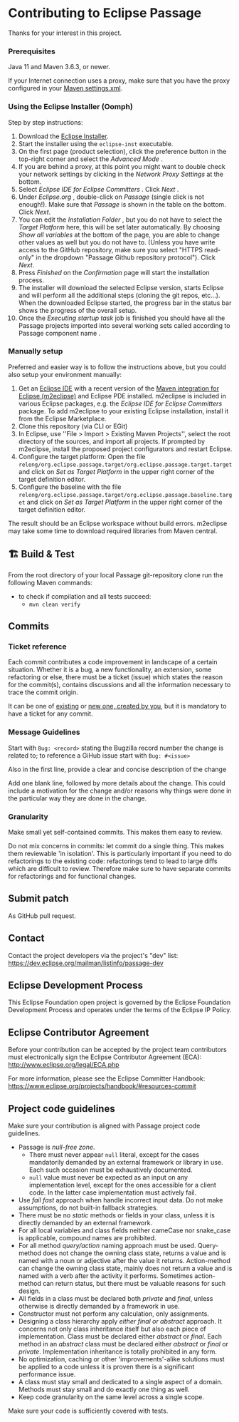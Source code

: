 # Contributing to Eclipse Passage

Thanks for your interest in this project.

### Prerequisites

Java 11 and Maven 3.6.3, or newer.

If your Internet connection uses a proxy, make sure that you have the proxy configured in your [Maven settings.xml](http://maven.apache.org/settings.html).

### Using the Eclipse Installer (Oomph)

Step by step instructions:

1. Download the [Eclipse Installer](https://wiki.eclipse.org/Eclipse_Installer). 
2. Start the installer using the `eclipse-inst` executable.
3. On the first page (product selection), click the preference button in the top-right corner and select the _Advanced Mode_ .
4. If you are behind a proxy, at this point you might want to double check your network settings by clicking in the _Network Proxy Settings_ at the bottom.
5. Select _Eclipse IDE for Eclipse Committers_ . Click _Next_ .
6. Under _Eclipse.org_ , double-click on _Passage_ (single click is not enough!). Make sure that _Passage_ is shown in the table on the bottom. Click _Next_.
7. You can edit the _Installation Folder_ , but you do not have to select the _Target Platform_ here, this will be set later automatically. By choosing _Show all variables_ at the bottom of the page, you are able to change other values as well but you do not have to. (Unless you have write access to the GitHub repository, make sure you select "HTTPS read-only" in the dropdown "Passage Github repository protocol"). Click _Next_.
8. Press _Finished_ on the _Confirmation_ page will start the installation process. 
9. The installer will download the selected Eclipse version, starts Eclipse and will perform all the additional steps (cloning the git repos, etc...). When the downloaded Eclipse started, the progress bar in the status bar shows the progress of the overall setup.
10. Once the _Executing startup task_ job is finished you should have all the Passage projects imported into several working sets called according to Passage component name .

### Manually setup

Preferred and easier way is to follow the instructions above, but you could also setup your environment manually:

1. Get an [Eclipse IDE](https://www.eclipse.org/downloads/eclipse-packages/) with a recent version of the [Maven integration for Eclipse (m2eclipse)](https://www.eclipse.org/m2e/) and Eclipse PDE installed. m2eclipse is included in various Eclipse packages, e.g. the _Eclipse IDE for Eclipse Committers_ package. To add m2eclipse to your existing Eclipse installation, install it from the Eclipse Marketplace.
2. Clone this repository (via CLI or EGit)
3. In Eclipse, use ''File > Import > Existing Maven Projects'', select the root directory of the sources, and import all projects. If prompted by m2eclipse, install the proposed project configurators and restart Eclipse.
4. Configure the target platform: Open the file `releng/org.eclipse.passage.target/org.eclipse.passage.target.target` and click on _Set as Target Platform_ in the upper right corner of the target definition editor.
5. Configure the baseline with the file `releng/org.eclipse.passage.target/org.eclipse.passage.baseline.target` and click on _Set as Target Platform_ in the upper right corner of the target definition editor.


The result should be an Eclipse workspace without build errors. m2eclipse may take some time to download required libraries from Maven central.


## 🏗️ Build & Test

From the root directory of your local Passage git-repository clone run the following Maven commands:
* to check if compilation and all tests succeed:
    * `mvn clean verify`

## Commits

### Ticket reference

Each commit contributes a code improvement in landscape of a certain situation. 
Whether it is a bug, a new functionality, an extension, some refactoring or else, there must be a ticket (issue) which states the reason for the commit(s), contains discussions and all the information necessary to trace the commit origin. 

It can be one of [existing](https://github.com/eclipse-passage/passage/issues) or [new one, created by you](https://github.com/eclipse-passage/passage/issues/new), but it is mandatory to have a ticket for any commit. 

### Message Guidelines

Start with `Bug: <record>` stating the Bugzilla record number the change is related to; to reference a GiHub issue start with `Bug: #<issue>`

Also in the first line, provide a clear and concise description of the change

Add one blank line, followed by more details about the change. This could include a motivation for the change and/or reasons why things were done in the particular way they are done in the change.

### Granularity

Make small yet self-contained commits. This makes them easy to review.

Do not mix concerns in commits: let commit do a single thing. This makes them reviewable 'in isolation'. 
This is particularly important if you need to do refactorings to the existing code: 
refactorings tend to lead to large diffs which are difficult to review. 
Therefore make sure to have separate commits for refactorings and for functional changes.

## Submit patch

As GitHub pull request.

## Contact

Contact the project developers via the project's "dev" list: https://dev.eclipse.org/mailman/listinfo/passage-dev

## Eclipse Development Process

This Eclipse Foundation open project is governed by the Eclipse Foundation
Development Process and operates under the terms of the Eclipse IP Policy.

## Eclipse Contributor Agreement

Before your contribution can be accepted by the project team contributors must
electronically sign the Eclipse Contributor Agreement (ECA): http://www.eclipse.org/legal/ECA.php

For more information, please see the Eclipse Committer Handbook:
https://www.eclipse.org/projects/handbook/#resources-commit

## Project code guidelines

Make sure your contribution is aligned with Passage project code guidelines. 

* Passage is _null-free zone_. 
	* There must never appear `null` literal, 
	  except for the cases mandatorily demanded by an external framework or library in use.
	  Each such occasion must be exhaustively documented. 
	* `null` value must never be expected as an input on any implementation level, except for the ones accessible for a client code.
	  In the latter case implementation must actively fail.
* Use _fail fast_ approach when handle incorrect input data. Do not make assumptions, do not built-in fallback strategies.
* There must be no _static_ methods or fields in your class, unless it is directly demanded by an external framework. 
* For all local variables and class fields neither cameCase nor snake_case is applicable, compound names are prohibited.
* For all method _query/action_ naming approach must be used. 
  Query-method does not change the owning class state, returns a value and is named with a noun or adjective after the value it returns. 
  Action-method can change the owning class state, mainly does not return a value and is named with a verb after the activity it performs.
  Sometimes action-method can return status, but there must be valuable reasons for such design.
* All fields in a class must be declared both _private_ and _final_, unless otherwise is directly demanded by a framework in use.
* Constructor must not perform any calculation, only assignments.
* Designing a class hierarchy apply _either final or abstract_ approach. It concerns not only class inheritance itself but also each piece of implementation. Class must be declared either _abstract_ or _final_. Each method in an _abstract_ class must be declared either _abstract_ or _final_ or _private_. Implementation inheritance is totally prohibited in any form.  
* No optimization, caching or other 'improvements'-alike solutions must be applied to a code unless it is proven there is a significant performance issue.
* A class must stay small and dedicated to a single aspect of a domain. Methods must stay small and do exactly one thing as well.
* Keep code granularity on the same level across a single scope.

Make sure your code is sufficiently covered with tests.
  

